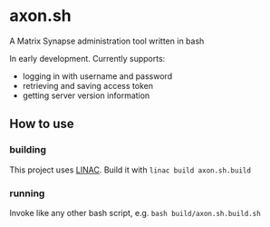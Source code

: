# axon.sh

A Matrix Synapse administration tool written in bash

In early development. Currently supports:
 - logging in with username and password
 - retrieving and saving access token
 - getting server version information

 ## How to use
 
### building

 This project uses [LINAC](https://git.thisisjoes.site/joe/linac). Build it with `linac build axon.sh.build`

### running

 Invoke like any other bash script, e.g. `bash build/axon.sh.build.sh`
